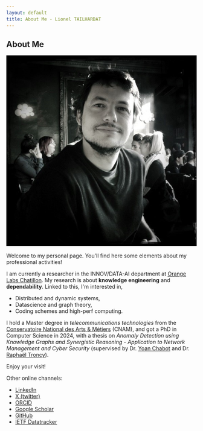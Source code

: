 ```yaml
---
layout: default
title: About Me - Lionel TAILHARDAT
---
```


## About Me

<img class="profile-picture" src="me.jpg">

Welcome to my personal page.
You'll find here some elements about my professional activities!

I am currently a researcher in the INNOV/DATA-AI department at [Orange Labs Chatillon](https://hellofuture.orange.com/fr/).
My research is about **knowledge engineering** and **dependability**.
Linked to this, I'm interested in,

* Distributed and dynamic systems,
* Datascience and graph theory,
* Coding schemes and high-perf computing.

I hold a Master degree in *telecommunications technologies* from the [Conservatoire National des Arts & Métiers](http://www.cnam.fr/) (CNAM), and got a PhD in Computer Science in 2024, with a thesis on *Anomaly Detection using Knowledge Graphs and Synergistic Reasoning - Application to Network Management and Cyber Security* (supervised by Dr. [Yoan Chabot](https://yoanchabot.github.io/) and Dr. [Raphaël Troncy](https://www.eurecom.fr/~troncy/)).

Enjoy your visit!

Other online channels:

* [LinkedIn](https://www.linkedin.com/in/lionel-tailhardat-566510120/)
* [X (twitter)](https://twitter.com/TailhardatL)
* [ORCID](https://orcid.org/0000-0001-5887-899X)
* [Google Scholar](https://scholar.google.com/citations?user=L3-8tGYAAAAJ)
* [GitHub](https://github.com/GenEars)
* [IETF Datatracker](https://datatracker.ietf.org/person/Lionel%20Tailhardat)
